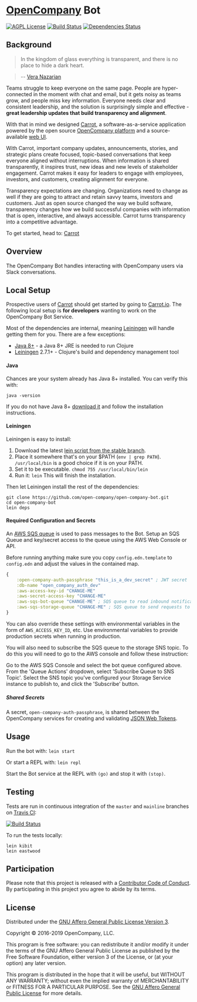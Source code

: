 # [OpenCompany](https://github.com/open-company) Bot 

[![AGPL License](http://img.shields.io/badge/license-AGPL-blue.svg?style=flat)](https://www.gnu.org/licenses/agpl-3.0.en.html)
[![Build Status](https://travis-ci.org/open-company/open-company-bot.svg?branch=master)](https://travis-ci.org/open-company/open-company-bot)
[![Dependencies Status](https://versions.deps.co/open-company/open-company-bot/status.svg)](https://versions.deps.co/open-company/open-company-bot)


## Background

> In the kingdom of glass everything is transparent, and there is no place to hide a dark heart.

> -- [Vera Nazarian](http://www.veranazarian.com/)

Teams struggle to keep everyone on the same page. People are hyper-connected in the moment with chat and email, but it gets noisy as teams grow, and people miss key information. Everyone needs clear and consistent leadership, and the solution is surprisingly simple and effective - **great leadership updates that build transparency and alignment**.

With that in mind we designed [Carrot](https://carrot.io/), a software-as-a-service application powered by the open source [OpenCompany platform](https://github.com/open-company) and a source-available [web UI](https://github.com/open-company/open-company-web).

With Carrot, important company updates, announcements, stories, and strategic plans create focused, topic-based conversations that keep everyone aligned without interruptions. When information is shared transparently, it inspires trust, new ideas and new levels of stakeholder engagement. Carrot makes it easy for leaders to engage with employees, investors, and customers, creating alignment for everyone.

Transparency expectations are changing. Organizations need to change as well if they are going to attract and retain savvy teams, investors and customers. Just as open source changed the way we build software, transparency changes how we build successful companies with information that is open, interactive, and always accessible. Carrot turns transparency into a competitive advantage.

To get started, head to: [Carrot](https://carrot.io/)


## Overview

The OpenCompany Bot handles interacting with OpenCompany users via Slack conversations.


## Local Setup

Prospective users of [Carrot](https://carrot.io/) should get started by going to [Carrot.io](https://carrot.io/). The following local setup is **for developers** wanting to work on the OpenCompany Bot Service.

Most of the dependencies are internal, meaning [Leiningen](https://github.com/technomancy/leiningen) will handle getting them for you. There are a few exceptions:

* [Java 8+](http://www.oracle.com/technetwork/java/javase/downloads/index.html) - a Java 8+ JRE is needed to run Clojure
* [Leiningen](https://github.com/technomancy/leiningen) 2.7.1+ - Clojure's build and dependency management tool

#### Java

Chances are your system already has Java 8+ installed. You can verify this with:

```console
java -version
```

If you do not have Java 8+ [download it](http://www.oracle.com/technetwork/java/javase/downloads/index.html) and follow the installation instructions.

#### Leiningen

Leiningen is easy to install:

1. Download the latest [lein script from the stable branch](https://raw.githubusercontent.com/technomancy/leiningen/stable/bin/lein).
1. Place it somewhere that's on your $PATH (`env | grep PATH`). `/usr/local/bin` is a good choice if it is on your PATH.
1. Set it to be executable. `chmod 755 /usr/local/bin/lein`
1. Run it: `lein` This will finish the installation.

Then let Leiningen install the rest of the dependencies:

```console
git clone https://github.com/open-company/open-company-bot.git
cd open-company-bot
lein deps
```

#### Required Configuration and Secrets

An [AWS SQS queue](https://aws.amazon.com/sqs/) is used to pass messages to the Bot. Setup an SQS Queue and key/secret access to the queue using the AWS Web Console or API.

Before running anything make sure you copy `config.edn.template` to `config.edn` and adjust the values in the contained map.

```clojure
{
    :open-company-auth-passphrase "this_is_a_dev_secret" ; JWT secret
    :db-name "open_company_auth_dev"
    :aws-access-key-id "CHANGE-ME"
    :aws-secret-access-key "CHANGE-ME"
    :aws-sqs-bot-queue "CHANGE-ME" ; SQS queue to read inbound notifications/requests
    :aws-sqs-storage-queue "CHANGE-ME" ; SQS queue to send requests to the Storage service
}
```

You can also override these settings with environmental variables in the form of `AWS_ACCESS_KEY_ID`, etc. Use environmental variables to provide production secrets when running in production.

You will also need to subscribe the SQS queue to the storage SNS topic. To do this you will need to go to the AWS console and follow these instruction:

Go to the AWS SQS Console and select the bot queue configured above. From the 'Queue Actions' dropdown, select 'Subscribe Queue to SNS Topic'. Select the SNS topic you've configured your Storage Service instance to publish to, and click the 'Subscribe' button.

##### Shared Secrets

A secret, `open-company-auth-passphrase`, is shared between the OpenCompany services for creating and validating [JSON Web Tokens](https://jwt.io/).

## Usage

Run the bot with: `lein start`

Or start a REPL with: `lein repl`

Start the Bot service at the REPL with `(go)` and stop it with `(stop)`.


## Testing

Tests are run in continuous integration of the `master` and `mainline` branches on [Travis CI](https://travis-ci.org/open-company/open-company-bot):

[![Build Status](https://travis-ci.org/open-company/open-company-bot.svg?branch=master)](https://travis-ci.org/open-company/open-company-bot)

To run the tests locally:

```console
lein kibit
lein eastwood
```


## Participation

Please note that this project is released with a [Contributor Code of Conduct](https://github.com/open-company/open-company-bot/blob/mainline/CODE-OF-CONDUCT.md). By participating in this project you agree to abide by its terms.


## License

Distributed under the [GNU Affero General Public License Version 3](https://www.gnu.org/licenses/agpl-3.0.en.html).

Copyright © 2016-2019 OpenCompany, LLC.

This program is free software: you can redistribute it and/or modify it under the terms of the GNU Affero General Public License as published by the Free Software Foundation, either version 3 of the License, or (at your option) any later version.

This program is distributed in the hope that it will be useful, but WITHOUT ANY WARRANTY; without even the implied warranty of MERCHANTABILITY or FITNESS FOR A PARTICULAR PURPOSE. See the [GNU Affero General Public License](https://www.gnu.org/licenses/agpl-3.0.en.html) for more details.
